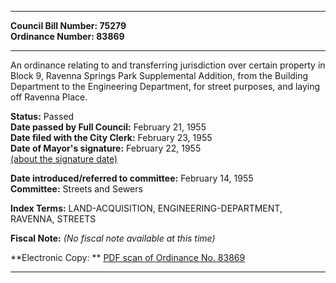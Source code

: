 * * * * *  
  
**Council Bill Number: [](#h0)[](#h2)75279**   
**Ordinance Number: 83869**  
  
* * * * *  
  
An ordinance relating to and transferring jurisdiction over certain property in Block 9, Ravenna Springs Park Supplemental Addition, from the Building Department to the Engineering Department, for street purposes, and laying off Ravenna Place.  
  
**Status:** Passed   
**Date passed by Full Council:** February 21, 1955   
**Date filed with the City Clerk:** February 23, 1955   
**Date of Mayor's signature:** February 22, 1955   
[(about the signature date)](/~public/approvaldate.htm)   
  
  
**Date introduced/referred to committee:** February 14, 1955   
**Committee:** Streets and Sewers   
  
**Index Terms:** LAND-ACQUISITION, ENGINEERING-DEPARTMENT, RAVENNA, STREETS  
  
**Fiscal Note:** *(No fiscal note available at this time)*  
  
**Electronic Copy: ** [PDF scan of Ordinance No. 83869](/~archives/Ordinances/Ord_83869.pdf)  
  
* * * * *  
